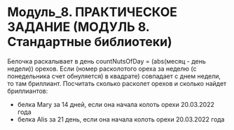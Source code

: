 ﻿# Модуль_8. ПРАКТИЧЕСКОЕ ЗАДАНИЕ (МОДУЛЬ 8. Стандартные библиотеки)
 Белочка раскалывает в день countNutsOfDay = (abs(месяц - день недели)) орехов.
 Если (номер расколотого ореха за неделю (с понедельника счет обнуляется) в квадрате) совпадает с днем недели, то там бриллиант.
 Посчитать сколько расколет орехов и сколько найдет бриллиантов:
 - белка Mary за 14 дней, если она начала колоть орехи 20.03.2022 года
 - белка Alis за 21 день, если она начала колоть орехи 20.03.2022 года
